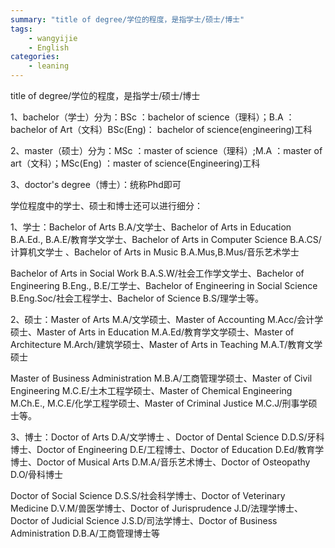 ```yaml
---
summary: "title of degree/学位的程度，是指学士/硕士/博士"
tags:
    - wangyijie
    - English
categories:
    - leaning
---
```

title of degree/学位的程度，是指学士/硕士/博士

1、bachelor（学士）分为：BSc ：bachelor of science（理科）；B.A ：bachelor of Art（文科）BSc(Eng)： bachelor of science(engineering)工科

2、master（硕士）分为：MSc ：master of science（理科）;M.A ：master of art（文科）；MSc(Eng) ：master of science(Engineering)工科

3、doctor's degree（博士）：统称Phd即可

学位程度中的学士、硕士和博士还可以进行细分：

1、学士：Bachelor of Arts B.A/文学士、Bachelor of Arts in Education B.A.Ed., B.A.E/教育学文学士、Bachelor of Arts in Computer Science B.A.CS/计算机文学士 、Bachelor of Arts in Music B.A.Mus,B.Mus/音乐艺术学士  

Bachelor of Arts in Social Work B.A.S.W/社会工作学文学士、Bachelor of Engineering B.Eng., B.E/工学士、Bachelor of Engineering in Social Science B.Eng.Soc/社会工程学士、Bachelor of Science B.S/理学士等。      

2、硕士：Master of Arts M.A/文学硕士、Master of Accounting M.Acc/会计学硕士、Master of Arts in Education M.A.Ed/教育学文学硕士、Master of Architecture M.Arch/建筑学硕士、Master of Arts in Teaching M.A.T/教育文学硕士

Master of Business Administration M.B.A/工商管理学硕士、Master of Civil Engineering M.C.E/土木工程学硕士、Master of Chemical Engineering M.Ch.E., M.C.E/化学工程学硕士、Master of Criminal Justice M.C.J/刑事学硕士等。

3、博士：Doctor of Arts D.A/文学博士 、Doctor of Dental Science D.D.S/牙科博士、Doctor of Engineering D.E/工程博士、Doctor of Education D.Ed/教育学博士、Doctor of Musical Arts D.M.A/音乐艺术博士、Doctor of Osteopathy D.O/骨科博士

Doctor of Social Science D.S.S/社会科学博士、Doctor of Veterinary Medicine D.V.M/兽医学博士、Doctor of Jurisprudence J.D/法理学博士、Doctor of Judicial Science J.S.D/司法学博士、Doctor of Business Administration D.B.A/工商管理博士等
